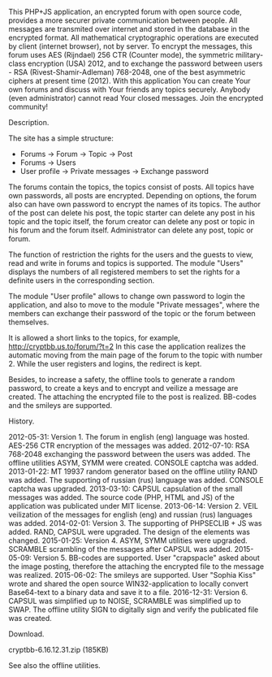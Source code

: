 This PHP+JS application, an encrypted forum with open source code, provides a more securer private communication between people. All messages are transmited over internet and stored in the database in the encrypted format. All mathematical cryptographic operations are executed by client (internet browser), not by server. To encrypt the messages, this forum uses AES (Rijndael) 256 CTR (Counter mode), the symmetric military-class encryption (USA) 2012, and to exchange the password between users - RSA (Rivest-Shamir-Adleman) 768-2048, one of the best asymmetric ciphers at present time (2012). With this application You can create Your own forums and discuss with Your friends any topics securely. Anybody (even administrator) cannot read Your closed messages. Join the encrypted community! 


Description. 

The site has a simple structure:
- Forums → Forum → Topic → Post
- Forums → Users
- User profile → Private messages → Exchange password


The forums contain the topics, the topics consist of posts. All topics have own passwords, all posts are encrypted. Depending on options, the forum also can have own password to encrypt the names of its topics. The author of the post can delete his post, the topic starter can delete any post in his topic and the topic itself, the forum creator can delete any post or topic in his forum and the forum itself. Administrator can delete any post, topic or forum. 

The function of restriction the rights for the users and the guests to view, read and write in forums and topics is supported. The module "Users" displays the numbers of all registered members to set the rights for a definite users in the corresponding section. 

The module "User profile" allows to change own password to login the application, and also to move to the module "Private messages", where the members can exchange their password of the topic or the forum between themselves. 

It is allowed a short links to the topics, for example, http://cryptbb.us.to/forum/?t=2
In this case the application realizes the automatic moving from the main page of the forum to the topic with number 2. While the user registers and logins, the redirect is kept. 

Besides, to increase a safety, the offline tools to generate a random password, to create a keys and to encrypt and veilize a message are created. The attaching the encrypted file to the post is realized. BB-codes and the smileys are supported. 


History. 

2012-05-31: Version 1. The forum in english (eng) language was hosted. AES-256 CTR encryption of the messages was added.
2012-07-10: RSA 768-2048 exchanging the password between the users was added. The offline utilities ASYM, SYMM were created. CONSOLE captcha was added.
2013-01-22: MT 19937 random generator based on the offline utility RAND was added. The supporting of russian (rus) language was added. CONSOLE captcha was upgraded.
2013-03-10: CAPSUL capsulation of the small messages was added. The source code (PHP, HTML and JS) of the application was publicated under MIT license.
2013-06-14: Version 2. VEIL veilization of the messages for english (eng) and russian (rus) languages was added.
2014-02-01: Version 3. The supporting of PHPSECLIB + JS was added. RAND, CAPSUL were upgraded. The design of the elements was changed.
2015-01-25: Version 4. ASYM, SYMM utilities were upgraded. SCRAMBLE scrambling of the messages after CAPSUL was added.
2015-05-09: Version 5. BB-codes are supported. User "crapspacle" asked about the image posting, therefore the attaching the encrypted file to the message was realized.
2015-06-02: The smileys are supported. User "Sophia Kiss" wrote and shared the open source WIN32-application to locally convert Base64-text to a binary data and save it to a file.
2016-12-31: Version 6. CAPSUL was simplified up to NOISE, SCRAMBLE was simplified up to SWAP. The offline utility SIGN to digitally sign and verify the publicated file was created. 


Download. 

cryptbb-6.16.12.31.zip (185KB) 


See also the offline utilities.

